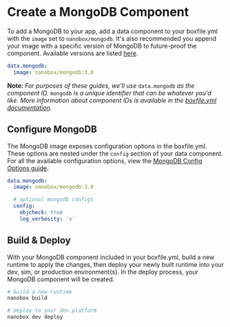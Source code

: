 # Create a MongoDB Component

To add a MongoDB to your app, add a data component to your boxfile.yml with the `image` set to `nanobox/mongodb`. It's also recommended you append your image with a specific version of MongoDB to future-proof the component. Available versions are listed [here](/mongodb/configure/#mongodb-version).

```yaml
data.mongodb:
  image: nanobox/mongodb:3.0
```

**Note:** *For purposes of these guides, we'll use* `data.mongodb` *as the component ID.* `mongodb` *is a unique identifier that can be whatever you'd like. More information about component IDs is available in the [boxfile.yml documentation](https://docs.nanobox.io/boxfile/#component-ids).*


## Configure MongoDB
The MongoDB image exposes configuration options in the boxfile.yml. These options are nested under the `config` section of your data component. For all the available configuration options, view the [MongoDB Config Options guide](/mongodb/configure).

```yaml
data.mongodb:
  image: nanobox/mongodb:3.0

  # optional mongodb configs
  config:
    objcheck: true
    log_verbosity: 'v'
```

## Build & Deploy
With your MongoDB component included in your boxfile.yml, build a new runtime to apply the changes, then deploy your newly built runtime into your dev, sim, or production environment(s). In the deploy process, your MongoDB component will be created.

```bash
# build a new runtime
nanobox build

# deploy to your dev platform
nanobox dev deploy
```
